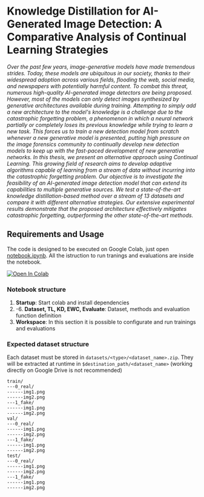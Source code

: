 # Knowledge Distillation for AI-Generated Image Detection: A Comparative Analysis of Continual Learning Strategies

_Over the past few years, image-generative models have made tremendous strides. Today, these models are ubiquitous in our society, thanks to their widespread adoption across various fields, flooding the web, social media, and newspapers with potentially harmful content. To combat this threat, numerous high-quality AI-generated image detectors are being proposed. However, most of the models can only detect images synthesized by generative architectures available during training. Attempting to simply add a new architecture to the model's knowledge is a challenge due to the catastrophic forgetting problem, a phenomenon in which a neural network partially or completely loses its previous knowledge while trying to learn a new task. This forces us to train a new detection model from scratch whenever a new generative model is presented,  putting high pressure on the image forensics community to continually develop new detection models to keep up with the fast-paced development of new generative networks.
In this thesis, we present an alternative approach using Continual Learning. This growing field of research aims to develop adaptive algorithms capable of learning from a stream of data without incurring into the catastrophic forgetting problem. Our objective is to investigate the feasibility of an AI-generated image detection model that can extend its capabilities to multiple generative sources. We test a state-of-the-art knowledge distillation-based method over a stream of 13 datasets and compare it with different alternative strategies. Our extensive experimental results demonstrate that the proposed architecture effectively mitigates catastrophic forgetting, outperforming the other state-of-the-art methods._

## Requirements and Usage

The code is designed to be executed on Google Colab, just open [notebook.ipynb](notebook.ipynb). All the istruction to run tranings and evaluations are inside the notebook. 

[![Open In Colab](https://colab.research.google.com/assets/colab-badge.svg)](https://colab.research.google.com/github/francescotss/master_thesis/blob/main/notebook.ipynb)


### Notebook structure

1. **Startup**: Start colab and install dependencies
2. -6. **Dataset, TL, KD, EWC, Evaluate**:  Dataset, methods and evaluation function definition
7. **Workspace**: In this section it is possible to configurate and run trainings and evaluations

### Expected dataset structure
Each dataset must be stored in
`datasets/<type>/<dataset_name>.zip`. They will be extracted at runtime in `$destination_path/<dataset_name>` (working directly on Google Drive is not recommended)


```
train/
---0_real/
------img1.png
------img2.png
---1_fake/
------img1.png
------img2.png
val/
---0_real/
------img1.png
------img2.png
---1_fake/
------img1.png
------img2.png
test/
---0_real/
------img1.png
------img2.png
---1_fake/
------img1.png
------img2.png
```
